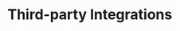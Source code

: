 <!--[metadata]>
+++
title = "Third-party Integrations"
description = "Installation and using Docker via Chef"
keywords = ["chef, installation, usage, docker,  documentation"]
[menu.engine]
identifier = "smn_third_party"
+++
<![end-metadata]-->

# Third-party Integrations
